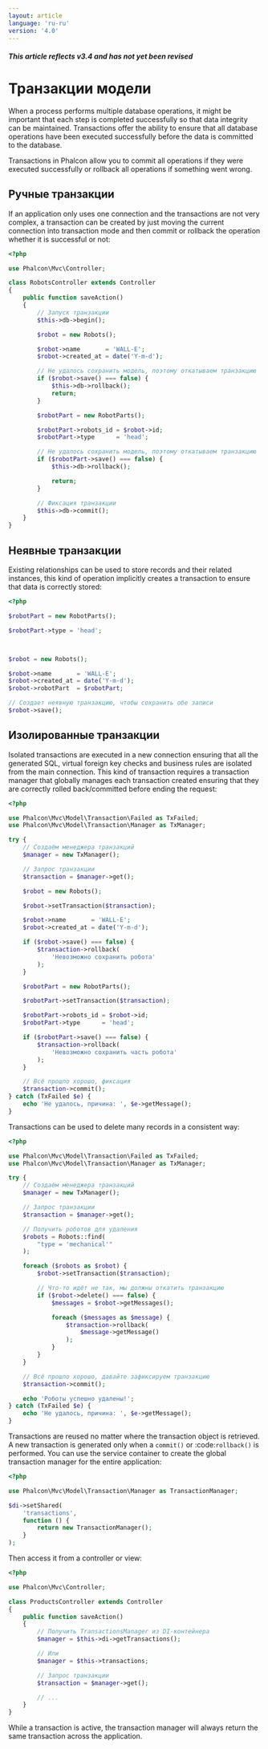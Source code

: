 ```yaml
---
layout: article
language: 'ru-ru'
version: '4.0'
---
```

##### This article reflects v3.4 and has not yet been revised

<a name='overview'></a>

# Транзакции модели

When a process performs multiple database operations, it might be important that each step is completed successfully so that data integrity can be maintained. Transactions offer the ability to ensure that all database operations have been executed successfully before the data is committed to the database.

Transactions in Phalcon allow you to commit all operations if they were executed successfully or rollback all operations if something went wrong.

<a name='manual'></a>

## Ручные транзакции

If an application only uses one connection and the transactions are not very complex, a transaction can be created by just moving the current connection into transaction mode and then commit or rollback the operation whether it is successful or not:

```php
<?php

use Phalcon\Mvc\Controller;

class RobotsController extends Controller
{
    public function saveAction()
    {
        // Запуск транзакции
        $this->db->begin();

        $robot = new Robots();

        $robot->name       = 'WALL-E';
        $robot->created_at = date('Y-m-d');

        // Не удалось сохранить модель, поэтому откатываем транзакцию
        if ($robot->save() === false) {
            $this->db->rollback();
            return;
        }

        $robotPart = new RobotParts();

        $robotPart->robots_id = $robot->id;
        $robotPart->type      = 'head';

        // Не удалось сохранить модель, поэтому откатываем транзакцию
        if ($robotPart->save() === false) {
            $this->db->rollback();

            return;
        }

        // Фиксация транзакции
        $this->db->commit();
    }
}
```

<a name='implicit'></a>

## Неявные транзакции

Existing relationships can be used to store records and their related instances, this kind of operation implicitly creates a transaction to ensure that data is correctly stored:

```php
<?php

$robotPart = new RobotParts();

$robotPart->type = 'head';



$robot = new Robots();

$robot->name       = 'WALL-E';
$robot->created_at = date('Y-m-d');
$robot->robotPart  = $robotPart;

// Создает неявную транзакцию, чтобы сохранить обе записи
$robot->save();
```

<a name='isolated'></a>

## Изолированные транзакции

Isolated transactions are executed in a new connection ensuring that all the generated SQL, virtual foreign key checks and business rules are isolated from the main connection. This kind of transaction requires a transaction manager that globally manages each transaction created ensuring that they are correctly rolled back/committed before ending the request:

```php
<?php

use Phalcon\Mvc\Model\Transaction\Failed as TxFailed;
use Phalcon\Mvc\Model\Transaction\Manager as TxManager;

try {
    // Создаём менеджера транзакций
    $manager = new TxManager();

    // Запрос транзакции
    $transaction = $manager->get();

    $robot = new Robots();

    $robot->setTransaction($transaction);

    $robot->name       = 'WALL·E';
    $robot->created_at = date('Y-m-d');

    if ($robot->save() === false) {
        $transaction->rollback(
            'Невозможно сохранить робота'
        );
    }

    $robotPart = new RobotParts();

    $robotPart->setTransaction($transaction);

    $robotPart->robots_id = $robot->id;
    $robotPart->type      = 'head';

    if ($robotPart->save() === false) {
        $transaction->rollback(
            'Невозможно сохранить часть робота'
        );
    }

    // Всё прошло хорошо, фиксация
    $transaction->commit();
} catch (TxFailed $e) {
    echo 'Не удалось, причина: ', $e->getMessage();
}
```

Transactions can be used to delete many records in a consistent way:

```php
<?php

use Phalcon\Mvc\Model\Transaction\Failed as TxFailed;
use Phalcon\Mvc\Model\Transaction\Manager as TxManager;

try {
    // Создаём менеджера транзакций
    $manager = new TxManager();

    // Запрос транзакции
    $transaction = $manager->get();

    // Получить роботов для удаления
    $robots = Robots::find(
        "type = 'mechanical'"
    );

    foreach ($robots as $robot) {
        $robot->setTransaction($transaction);

        // Что-то идёт не так, мы должны откатить транзакцию
        if ($robot->delete() === false) {
            $messages = $robot->getMessages();

            foreach ($messages as $message) {
                $transaction->rollback(
                    $message->getMessage()
                );
            }
        }
    }

    // Всё прошло хорошо, давайте зафиксируем транзакцию
    $transaction->commit();

    echo 'Роботы успешно удалены!';
} catch (TxFailed $e) {
    echo 'Не удалось, причина: ', $e->getMessage();
}
```

Transactions are reused no matter where the transaction object is retrieved. A new transaction is generated only when a `commit()` or :code:`rollback()` is performed. You can use the service container to create the global transaction manager for the entire application:

```php
<?php

use Phalcon\Mvc\Model\Transaction\Manager as TransactionManager;

$di->setShared(
    'transactions',
    function () {
        return new TransactionManager();
    }
);
```

Then access it from a controller or view:

```php
<?php

use Phalcon\Mvc\Controller;

class ProductsController extends Controller
{
    public function saveAction()
    {
        // Получить TransactionsManager из DI-контейнера
        $manager = $this->di->getTransactions();

        // Или
        $manager = $this->transactions;

        // Запрос транзакции
        $transaction = $manager->get();

        // ...
    }
}
```

While a transaction is active, the transaction manager will always return the same transaction across the application.